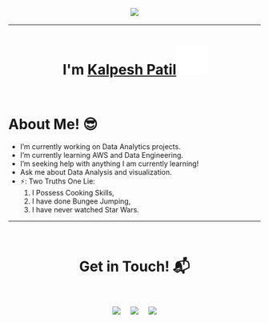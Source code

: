 <p align="center">
  <img src="https://miro.medium.com/max/2048/1*OohqW5DGh9CQS4hLY5FXzA.png" height="230"/>
</p>
<hr>
<h1 align="center">I'm <a href="https://github.com/Helix277">Kalpesh Patil<a><img src="https://github.com/Kathryn-Jie/Kathryn-Jie/blob/main/wave.gif" width="60px"/></h1>
<Br>
<h1>About Me! 😎</h1>

- I’m currently working on Data Analytics projects.
- I’m currently learning AWS and Data Engineering. 
- I’m seeking help with anything I am currently learning! 
- Ask me about Data Analysis and visualization. 
- ⚡: Two Truths One Lie:
     1. I Possess Cooking Skills,
     2. I have done Bungee Jumping,
     3. I have never watched Star Wars.

<hr>
<Br>
<h1 align="center">Get in Touch! 📬</h1>
<Br>
<p align="center">
<a href="https://www.linkedin.com/in/kalpeshpatil2000" target="blank"><img align="center" src="https://img.shields.io/badge/Kalpesh Patil-0077B5?style=for-the-badge&logo=linkedin&logoColor=white" /></a> &nbsp;&nbsp;&nbsp;  <a href="mailto:patilkalpesh004@gmail.com" target="blank"><img align="center" src="https://img.shields.io/badge/patilkalpesh004@gmail.com-D14836?style=for-the-badge&logo=gmail&logoColor=white" /></a>    &nbsp;&nbsp;&nbsp;       <a href="https://www.github.com/Helix277" target="blank"><img align="center" src="https://img.shields.io/badge/Helix277-100000?style=for-the-badge&logo=github&logoColor=white" /></a>
</p>
